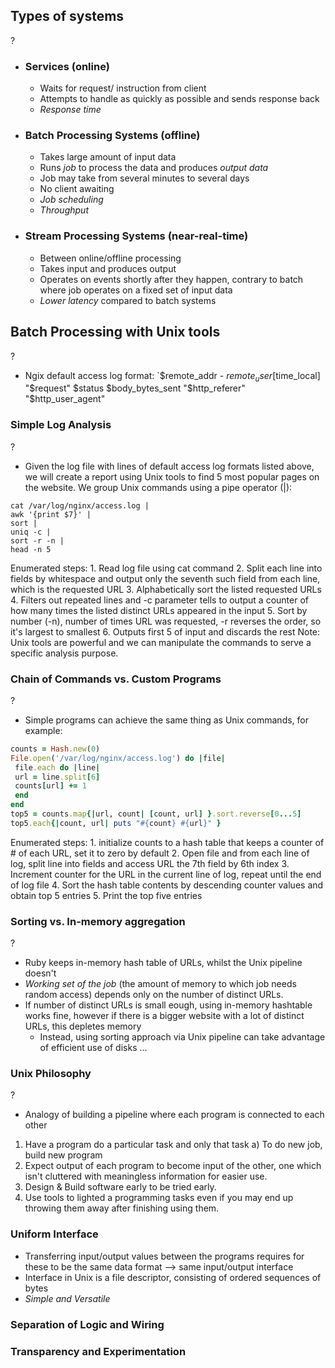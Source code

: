 ## Types of systems
?
- ### Services (online)
	- Waits for request/ instruction from client
	- Attempts to handle as quickly as possible and sends response back
	- *Response time*
- ### Batch Processing Systems (offline)
	- Takes large amount of input data
	- Runs *job* to process the data and produces *output data*
	- Job may take from several minutes to several days
	- No client awaiting
	- *Job scheduling*
	- *Throughput*
- ### Stream Processing Systems (near-real-time)
	- Between online/offline processing
	- Takes input and produces output
	- Operates on events shortly after they happen, contrary to batch where job operates on a fixed set of input data
	- *Lower latency* compared to batch systems

## Batch Processing with Unix tools
?
- Ngix default access log format: `$remote_addr - $remote_user [$time_local] "$request" $status $body_bytes_sent "$http_referer" "$http_user_agent"

### Simple Log Analysis
?
- Given the log file with lines of default access log formats listed above, we will create a report using Unix tools to find 5 most popular pages on the website. We group Unix commands using a pipe operator (|):
```Unix
cat /var/log/nginx/access.log |
awk '{print $7}' |
sort |
uniq -c |
sort -r -n |
head -n 5
```
Enumerated steps:
	1.  Read log file using cat command
	2. Split each line into fields by whitespace and output only the seventh such field from each line, which is the requested URL
	3. Alphabetically sort the listed requested URLs
	4. Filters out repeated lines and -c parameter tells to output a counter of how many times the listed distinct URLs appeared in the input
	5. Sort by number (-n), number of times URL was requested, -r reverses the order, so it's largest to smallest
	6. Outputs first 5 of input and discards the rest
Note: Unix tools are powerful and we can manipulate the commands to serve a specific analysis purpose.

### Chain of Commands vs. Custom Programs
?
- Simple programs can achieve the same thing as Unix commands, for example:
```Ruby
counts = Hash.new(0)
File.open('/var/log/nginx/access.log') do |file|
 file.each do |line|
 url = line.split[6]
 counts[url] += 1
 end
end
top5 = counts.map{|url, count| [count, url] }.sort.reverse[0...5]
top5.each{|count, url| puts "#{count} #{url}" }
```
Enumerated steps:
	1. initialize counts to a hash table that keeps a counter of # of each URL, set it to zero by default
	2. Open file and from each line of log, split line into fields and access URL the 7th field by 6th index 
	3. Increment counter for the URL in the current line of log, repeat until the end of log file
	4. Sort the hash table contents by descending counter values and obtain top 5 entries
	5. Print the top five entries

### Sorting vs. In-memory aggregation
?
- Ruby keeps in-memory hash table of URLs, whilst the Unix pipeline doesn't
- *Working set of the job* (the amount of memory to which job needs random access) depends only on the number of distinct URLs.
- If number of distinct URLs is small eough, using in-memory hashtable works fine, however if there is a bigger website with a lot of distinct URLs, this depletes memory
	- Instead, using sorting approach via Unix pipeline can take advantage of efficient use of disks 
...

### Unix Philosophy
?
- Analogy of building a pipeline where each program is connected to each other
1. Have a program do a particular task and only that task
	 a) To do new job, build new program
2. Expect output of each program to become input of the other, one which isn't cluttered with meaningless information for easier use.
3. Design & Build software early to be tried early.
4. Use tools to lighted a programming tasks even if you may end up throwing them away after finishing using them.

### Uniform Interface
- Transferring input/output values between the programs requires for these to be the same data format --> same input/output interface
- Interface in Unix is a file descriptor, consisting of ordered sequences of bytes
- *Simple and Versatile*

### Separation of Logic and Wiring

### Transparency and Experimentation